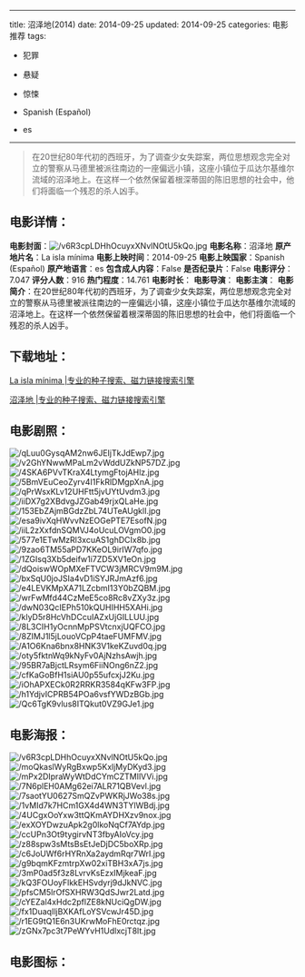 
---
title: 沼泽地(2014)
date: 2014-09-25
updated: 2014-09-25
categories: 电影推荐
tags:
- 犯罪
- 悬疑
- 惊悚

- Spanish (Español)
- es
---


> 在20世纪80年代初的西班牙，为了调查少女失踪案，两位思想观念完全对立的警察从马德里被派往南边的一座偏远小镇，这座小镇位于瓜达尔基维尔流域的沼泽地上。在这样一个依然保留着根深蒂固的陈旧思想的社会中，他们将面临一个残忍的杀人凶手。

## **电影详情**：

**电影封面**：<img src="https://image.tmdb.org/t/p/w200/v6R3cpLDHhOcuyxXNvlNOtU5kQo.jpg" alt="/v6R3cpLDHhOcuyxXNvlNOtU5kQo.jpg" title="/v6R3cpLDHhOcuyxXNvlNOtU5kQo.jpg">
**电影名称**：沼泽地
**原产地片名**：La isla mínima
**电影上映时间**：2014-09-25
**电影上映国家**：Spanish (Español)
**原产地语言**：es
**包含成人内容**：False
**是否纪录片**：False
**电影评分**：7.047
**评分人数**：916
**热门程度**：14.761
**电影时长**：
**电影导演**：
**电影主演**：
**电影简介**：在20世纪80年代初的西班牙，为了调查少女失踪案，两位思想观念完全对立的警察从马德里被派往南边的一座偏远小镇，这座小镇位于瓜达尔基维尔流域的沼泽地上。在这样一个依然保留着根深蒂固的陈旧思想的社会中，他们将面临一个残忍的杀人凶手。

## **下载地址**：
[La isla mínima |专业的种子搜索、磁力链接搜索引擎](https://movie.amd794.com:2083/?search=La%20isla%20m%C3%ADnima&ordering=&mode=match_phrase&page_size=10&page=1)

[沼泽地 |专业的种子搜索、磁力链接搜索引擎](https://movie.amd794.com:2083/?search=%E6%B2%BC%E6%B3%BD%E5%9C%B0&ordering=&mode=match_phrase&page_size=10&page=1)
 

## **电影剧照**：
<img src="https://image.tmdb.org/t/p/original/qLuu0GysqAM2nw6JEIjTkJdEwp7.jpg" alt="/qLuu0GysqAM2nw6JEIjTkJdEwp7.jpg" title="/qLuu0GysqAM2nw6JEIjTkJdEwp7.jpg"><img src="https://image.tmdb.org/t/p/original/v2GhYNwwMPaLm2vWddUZkNP57DZ.jpg" alt="/v2GhYNwwMPaLm2vWddUZkNP57DZ.jpg" title="/v2GhYNwwMPaLm2vWddUZkNP57DZ.jpg"><img src="https://image.tmdb.org/t/p/original/4SKA6PVvTKraX4LtymgFtojAHlz.jpg" alt="/4SKA6PVvTKraX4LtymgFtojAHlz.jpg" title="/4SKA6PVvTKraX4LtymgFtojAHlz.jpg"><img src="https://image.tmdb.org/t/p/original/5BmVEuCeoZyrv4I1FkRlDMgpXnA.jpg" alt="/5BmVEuCeoZyrv4I1FkRlDMgpXnA.jpg" title="/5BmVEuCeoZyrv4I1FkRlDMgpXnA.jpg"><img src="https://image.tmdb.org/t/p/original/qPrWsxKLv12UHFtt5jvUYtUvdm3.jpg" alt="/qPrWsxKLv12UHFtt5jvUYtUvdm3.jpg" title="/qPrWsxKLv12UHFtt5jvUYtUvdm3.jpg"><img src="https://image.tmdb.org/t/p/original/iiDX7g2XBdvgJZGab49rjxQLaHe.jpg" alt="/iiDX7g2XBdvgJZGab49rjxQLaHe.jpg" title="/iiDX7g2XBdvgJZGab49rjxQLaHe.jpg"><img src="https://image.tmdb.org/t/p/original/153EbZAjmBGdzZbL74UTeAUgklI.jpg" alt="/153EbZAjmBGdzZbL74UTeAUgklI.jpg" title="/153EbZAjmBGdzZbL74UTeAUgklI.jpg"><img src="https://image.tmdb.org/t/p/original/esa9ivXqHWvvNzEOGePTE7EsofN.jpg" alt="/esa9ivXqHWvvNzEOGePTE7EsofN.jpg" title="/esa9ivXqHWvvNzEOGePTE7EsofN.jpg"><img src="https://image.tmdb.org/t/p/original/iiL2zXxfdnSQMVJ4oUcuLOVgmO0.jpg" alt="/iiL2zXxfdnSQMVJ4oUcuLOVgmO0.jpg" title="/iiL2zXxfdnSQMVJ4oUcuLOVgmO0.jpg"><img src="https://image.tmdb.org/t/p/original/577e1ETwMzRl3xcuAS1ghDCIx8b.jpg" alt="/577e1ETwMzRl3xcuAS1ghDCIx8b.jpg" title="/577e1ETwMzRl3xcuAS1ghDCIx8b.jpg"><img src="https://image.tmdb.org/t/p/original/9zao6TM55aPD7KKeOL9irIW7qfo.jpg" alt="/9zao6TM55aPD7KKeOL9irIW7qfo.jpg" title="/9zao6TM55aPD7KKeOL9irIW7qfo.jpg"><img src="https://image.tmdb.org/t/p/original/1ZGIsq3Xb5deifw1i7ZD5XV1eOn.jpg" alt="/1ZGIsq3Xb5deifw1i7ZD5XV1eOn.jpg" title="/1ZGIsq3Xb5deifw1i7ZD5XV1eOn.jpg"><img src="https://image.tmdb.org/t/p/original/dQoiswWOpMXeFTVCW3jMRCV9m9M.jpg" alt="/dQoiswWOpMXeFTVCW3jMRCV9m9M.jpg" title="/dQoiswWOpMXeFTVCW3jMRCV9m9M.jpg"><img src="https://image.tmdb.org/t/p/original/bxSqU0joJSIa4vD1iSYJRJmAzf6.jpg" alt="/bxSqU0joJSIa4vD1iSYJRJmAzf6.jpg" title="/bxSqU0joJSIa4vD1iSYJRJmAzf6.jpg"><img src="https://image.tmdb.org/t/p/original/e4LEVKMpXA71LZcbmI13Y0bZQBM.jpg" alt="/e4LEVKMpXA71LZcbmI13Y0bZQBM.jpg" title="/e4LEVKMpXA71LZcbmI13Y0bZQBM.jpg"><img src="https://image.tmdb.org/t/p/original/wrFwMfd44CzMeE5co8Rc8vZXy3z.jpg" alt="/wrFwMfd44CzMeE5co8Rc8vZXy3z.jpg" title="/wrFwMfd44CzMeE5co8Rc8vZXy3z.jpg"><img src="https://image.tmdb.org/t/p/original/dwN03QcIEPh510kQUHIHH5XAHi.jpg" alt="/dwN03QcIEPh510kQUHIHH5XAHi.jpg" title="/dwN03QcIEPh510kQUHIHH5XAHi.jpg"><img src="https://image.tmdb.org/t/p/original/klyD5r8HcVhDCcuIAZxUjGILLUU.jpg" alt="/klyD5r8HcVhDCcuIAZxUjGILLUU.jpg" title="/klyD5r8HcVhDCcuIAZxUjGILLUU.jpg"><img src="https://image.tmdb.org/t/p/original/8L3CIH1yOcnnMpPSVtcnxjUQFCO.jpg" alt="/8L3CIH1yOcnnMpPSVtcnxjUQFCO.jpg" title="/8L3CIH1yOcnnMpPSVtcnxjUQFCO.jpg"><img src="https://image.tmdb.org/t/p/original/8ZIMJ1l5jLouoVCpP4taeFUMFMV.jpg" alt="/8ZIMJ1l5jLouoVCpP4taeFUMFMV.jpg" title="/8ZIMJ1l5jLouoVCpP4taeFUMFMV.jpg"><img src="https://image.tmdb.org/t/p/original/A1O6Kna6bnx8HNK3V1keKZuvd0q.jpg" alt="/A1O6Kna6bnx8HNK3V1keKZuvd0q.jpg" title="/A1O6Kna6bnx8HNK3V1keKZuvd0q.jpg"><img src="https://image.tmdb.org/t/p/original/oty5fktnWq9kNyFv0AjNzhsAwjh.jpg" alt="/oty5fktnWq9kNyFv0AjNzhsAwjh.jpg" title="/oty5fktnWq9kNyFv0AjNzhsAwjh.jpg"><img src="https://image.tmdb.org/t/p/original/95BR7aBjctLRsym6FiiNOng6nZ2.jpg" alt="/95BR7aBjctLRsym6FiiNOng6nZ2.jpg" title="/95BR7aBjctLRsym6FiiNOng6nZ2.jpg"><img src="https://image.tmdb.org/t/p/original/cfKaGoBfH1siAU0p55ufcxjJ2Ku.jpg" alt="/cfKaGoBfH1siAU0p55ufcxjJ2Ku.jpg" title="/cfKaGoBfH1siAU0p55ufcxjJ2Ku.jpg"><img src="https://image.tmdb.org/t/p/original/iOhAPXECk0R2RRKR3584qKFw3FP.jpg" alt="/iOhAPXECk0R2RRKR3584qKFw3FP.jpg" title="/iOhAPXECk0R2RRKR3584qKFw3FP.jpg"><img src="https://image.tmdb.org/t/p/original/h1YdjvICPRB54POa6vsfYWDzBGb.jpg" alt="/h1YdjvICPRB54POa6vsfYWDzBGb.jpg" title="/h1YdjvICPRB54POa6vsfYWDzBGb.jpg"><img src="https://image.tmdb.org/t/p/original/Qc6TgK9vlus8ITQkut0VZ9GJe1.jpg" alt="/Qc6TgK9vlus8ITQkut0VZ9GJe1.jpg" title="/Qc6TgK9vlus8ITQkut0VZ9GJe1.jpg">

## **电影海报**：
<img src="https://image.tmdb.org/t/p/original/v6R3cpLDHhOcuyxXNvlNOtU5kQo.jpg" alt="/v6R3cpLDHhOcuyxXNvlNOtU5kQo.jpg" title="/v6R3cpLDHhOcuyxXNvlNOtU5kQo.jpg"><img src="https://image.tmdb.org/t/p/original/moQkaslWyRgBxwp5KxljMyDKyd3.jpg" alt="/moQkaslWyRgBxwp5KxljMyDKyd3.jpg" title="/moQkaslWyRgBxwp5KxljMyDKyd3.jpg"><img src="https://image.tmdb.org/t/p/original/mPx2DIpraWyWtDdCYmCZTMIlVVi.jpg" alt="/mPx2DIpraWyWtDdCYmCZTMIlVVi.jpg" title="/mPx2DIpraWyWtDdCYmCZTMIlVVi.jpg"><img src="https://image.tmdb.org/t/p/original/7N6plEH0AMg62ei7ALR71QBVevl.jpg" alt="/7N6plEH0AMg62ei7ALR71QBVevl.jpg" title="/7N6plEH0AMg62ei7ALR71QBVevl.jpg"><img src="https://image.tmdb.org/t/p/original/7saotYU0627SmQZvPWKRjJWo38s.jpg" alt="/7saotYU0627SmQZvPWKRjJWo38s.jpg" title="/7saotYU0627SmQZvPWKRjJWo38s.jpg"><img src="https://image.tmdb.org/t/p/original/1vMId7k7HCm1GX4d4WN3TYlWBdj.jpg" alt="/1vMId7k7HCm1GX4d4WN3TYlWBdj.jpg" title="/1vMId7k7HCm1GX4d4WN3TYlWBdj.jpg"><img src="https://image.tmdb.org/t/p/original/4UCgxOoYxw3ttQKmAYDHXzv9nox.jpg" alt="/4UCgxOoYxw3ttQKmAYDHXzv9nox.jpg" title="/4UCgxOoYxw3ttQKmAYDHXzv9nox.jpg"><img src="https://image.tmdb.org/t/p/original/exXOYDwzuApk2g0lkoNqCf7AYdp.jpg" alt="/exXOYDwzuApk2g0lkoNqCf7AYdp.jpg" title="/exXOYDwzuApk2g0lkoNqCf7AYdp.jpg"><img src="https://image.tmdb.org/t/p/original/ccUPn3Ot9tygirvNT3fbyAIoVcy.jpg" alt="/ccUPn3Ot9tygirvNT3fbyAIoVcy.jpg" title="/ccUPn3Ot9tygirvNT3fbyAIoVcy.jpg"><img src="https://image.tmdb.org/t/p/original/z88spw3sMtsBsEtJeDjDC5boXRp.jpg" alt="/z88spw3sMtsBsEtJeDjDC5boXRp.jpg" title="/z88spw3sMtsBsEtJeDjDC5boXRp.jpg"><img src="https://image.tmdb.org/t/p/original/c6JoUWf6rHYRnXa2aydmRqr7WrI.jpg" alt="/c6JoUWf6rHYRnXa2aydmRqr7WrI.jpg" title="/c6JoUWf6rHYRnXa2aydmRqr7WrI.jpg"><img src="https://image.tmdb.org/t/p/original/g9bqmKFzmtrpXw02xiTBH3xA7js.jpg" alt="/g9bqmKFzmtrpXw02xiTBH3xA7js.jpg" title="/g9bqmKFzmtrpXw02xiTBH3xA7js.jpg"><img src="https://image.tmdb.org/t/p/original/3mP0ad5f3z8LvrvKsEzxIMjkeaF.jpg" alt="/3mP0ad5f3z8LvrvKsEzxIMjkeaF.jpg" title="/3mP0ad5f3z8LvrvKsEzxIMjkeaF.jpg"><img src="https://image.tmdb.org/t/p/original/kQ3FOUoyFlkkEHSvdyrj9dJkNVC.jpg" alt="/kQ3FOUoyFlkkEHSvdyrj9dJkNVC.jpg" title="/kQ3FOUoyFlkkEHSvdyrj9dJkNVC.jpg"><img src="https://image.tmdb.org/t/p/original/pfsCM5lrOfSXHRW3QdSJwr2Latd.jpg" alt="/pfsCM5lrOfSXHRW3QdSJwr2Latd.jpg" title="/pfsCM5lrOfSXHRW3QdSJwr2Latd.jpg"><img src="https://image.tmdb.org/t/p/original/cYEZal4xHdc2pflZE8kNUciQgDW.jpg" alt="/cYEZal4xHdc2pflZE8kNUciQgDW.jpg" title="/cYEZal4xHdc2pflZE8kNUciQgDW.jpg"><img src="https://image.tmdb.org/t/p/original/fx1DuaqIljBXKAfLoYSVcwJr45D.jpg" alt="/fx1DuaqIljBXKAfLoYSVcwJr45D.jpg" title="/fx1DuaqIljBXKAfLoYSVcwJr45D.jpg"><img src="https://image.tmdb.org/t/p/original/r1EG9tQ1E6n3UKrwMoFhE0rctqz.jpg" alt="/r1EG9tQ1E6n3UKrwMoFhE0rctqz.jpg" title="/r1EG9tQ1E6n3UKrwMoFhE0rctqz.jpg"><img src="https://image.tmdb.org/t/p/original/zGNx7pc3t7PeWYvH1UdlxcjT8lt.jpg" alt="/zGNx7pc3t7PeWYvH1UdlxcjT8lt.jpg" title="/zGNx7pc3t7PeWYvH1UdlxcjT8lt.jpg">

## **电影图标**：

